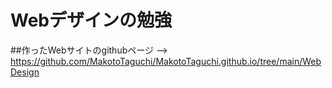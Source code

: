 # Webデザインの勉強
##作ったWebサイトのgithubページ --> https://github.com/MakotoTaguchi/MakotoTaguchi.github.io/tree/main/WebDesign
